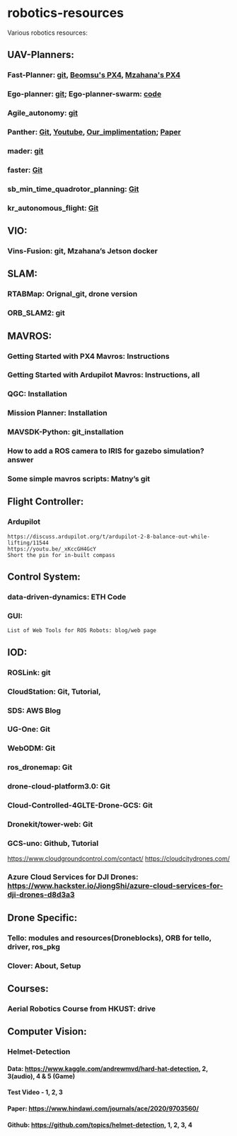 # robotics-resources
Various robotics resources:

## UAV-Planners:  
### Fast-Planner: [git](https://github.com/HKUST-Aerial-Robotics/Fast-Planner), [Beomsu's PX4](https://github.com/beomsu7/Fast-Planner), [Mzahana's  PX4](https://github.com/mzahana/px4_fast_planner)  
### Ego-planner: [git](https://github.com/ZJU-FAST-Lab/ego-planner); Ego-planner-swarm: [code](https://github.com/ZJU-FAST-Lab/ego-planner-swarm)  
### Agile_autonomy: [git](https://github.com/uzh-rpg/agile_autonomy)  
### Panther: [Git](https://github.com/mit-acl/panther), [Youtube](https://youtu.be/jKmyW6v73tY), [Our_implimentation](https://youtu.be/uFpT98AYgRE); [Paper](https://arxiv.org/pdf/2103.06372.pdf)  
### mader: [git](https://github.com/mit-acl/mader)   
### faster: [Git](https://github.com/mit-acl/faster)  
### sb_min_time_quadrotor_planning: [Git](https://github.com/uzh-rpg/sb_min_time_quadrotor_planning)  
### kr_autonomous_flight: [Git](https://github.com/KumarRobotics/kr_autonomous_flight)  


## VIO:
### Vins-Fusion: git, Mzahana’s Jetson docker

## SLAM:
### RTABMap: Orignal_git, drone version
### ORB_SLAM2: git

## MAVROS:
### Getting Started with PX4 Mavros: Instructions
### Getting Started with Ardupilot Mavros: Instructions, all
### QGC: Installation
### Mission Planner: Installation
### MAVSDK-Python: git_installation
### How to add a ROS camera to IRIS for gazebo simulation? answer
### Some simple mavros scripts: Matny’s git

## Flight Controller:
### Ardupilot
	https://discuss.ardupilot.org/t/ardupilot-2-8-balance-out-while-lifting/11544
	https://youtu.be/_xKccGH4GcY
	Short the pin for in-built compass

## Control System:
### data-driven-dynamics: ETH Code

### GUI:
```List of Web Tools for ROS Robots: blog/web page```
## IOD:
### ROSLink: git
### CloudStation: Git, Tutorial,  
### SDS: AWS Blog
### UG-One: Git 
### WebODM: Git 
### ros_dronemap: Git
### drone-cloud-platform3.0: Git 
### Cloud-Controlled-4GLTE-Drone-GCS: Git
### Dronekit/tower-web: Git 
### GCS-uno: Github, Tutorial
https://www.cloudgroundcontrol.com/contact/
https://cloudcitydrones.com/
### Azure Cloud Services for DJI Drones: https://www.hackster.io/JiongShi/azure-cloud-services-for-dji-drones-d8d3a3



## Drone Specific:
### Tello: modules and resources(Droneblocks), ORB for tello, driver, ros_pkg
### Clover: About, Setup

## Courses:
### Aerial Robotics Course from HKUST: drive

## Computer Vision:
### Helmet-Detection
#### Data: https://www.kaggle.com/andrewmvd/hard-hat-detection, 2, 3(audio), 4 & 5 (Game)
#### Test Video - 1, 2, 3
#### Paper: https://www.hindawi.com/journals/ace/2020/9703560/
#### Github: https://github.com/topics/helmet-detection, 1, 2, 3, 4

